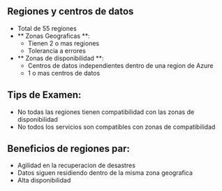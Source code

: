 ## Regiones y centros de datos
- Total de 55 regiones
- ** Zonas Geograficas **:
  - Tienen 2 o mas regiones
  - Tolerancia a errores
- ** Zonas de disponibilidad **:
  - Centros de datos independientes dentro de una region de Azure
  -  1 o mas centros de datos
 
## Tips de Examen:
- No todas las regiones tienen compatibilidad con las zonas de disponibilidad
- No todos los servicios son compatibles con zonas de compatibilidad

## Beneficios de regiones par:
- Agilidad en la recuperacion de desastres
- Datos siguen residiendo dentro de la misma zona geografica
- Alta disponibilidad
